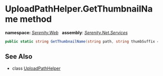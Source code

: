 # UploadPathHelper.GetThumbnailName method
**namespace:** *[Serenity.Web](../../README.md#serenity.web-namespace)*   **assembly**: *[Serenity.Net.Services](../../README.md)*

```csharp
public static string GetThumbnailName(string path, string thumbSuffix = "_t.jpg")
```

## See Also

* class [UploadPathHelper](../UploadPathHelper.md)